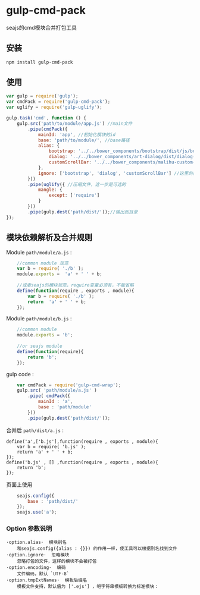 # gulp-cmd-pack
seajs的cmd模块合并打包工具


## 安装

```bash
npm install gulp-cmd-pack
```

## 使用

```javascript
var gulp = require('gulp');
var cmdPack = require('gulp-cmd-pack');
var uglify = require('gulp-uglify');

gulp.task('cmd', function () {
    gulp.src('path/to/module/app.js') //main文件
        .pipe(cmdPack({
            mainId: 'app', //初始化模块的id
            base: 'path/to/module/', //base路径
            alias: {
                bootstrap: '../../bower_components/bootstrap/dist/js/bootstrap.min.js',
                dialog: '../../bower_components/art-dialog/dist/dialog-plus-min.js',
                customScrollBar: '../../bower_components/malihu-custom-scrollbar-plugin/jquery.mCustomScrollbar.min.js'
            },
            ignore: ['bootstrap', 'dialog', 'customScrollBar'] //这里的模块将不会打包进去
        }))
        .pipe(uglify({ //压缩文件，这一步是可选的
            mangle: {
                except: ['require']
            }
        }))
        .pipe(gulp.dest('path/dist/'));//输出到目录
});
```

## 模块依赖解析及合并规则

Module `path/module/a.js` :

```js
    //common module 规范
    var b = require( './b' );
    module.exports =  'a' + ' ' + b;
    
    //或者seajs的模块规范，require变量必须有，不能省略
    define(function(require , exports , module){
        var b = require( './b' );
        return  'a' + ' ' + b;
    });
```

Module `path/module/b.js` :

```js
    //common module
    module.exports = 'b';
    
    //or seajs module
    define(function(require){
        return 'b';
    });
```

gulp code :

```js
    var cmdPack = require('gulp-cmd-wrap');
    gulp.src( 'path/module/a.js' )
        .pipe( cmdPack({
            mainId : 'a',
            base : 'path/module'
        }))
        .pipe(gulp.dest('path/dist/'));
```

合并后 `path/dist/a.js` :

```
define('a',['b.js'],function(require , exports , module){
    var b = require( 'b.js' );
    return 'a' + ' ' + b;
});
define('b.js' , [] ,function(require , exports , module){
    return 'b';
});
```

页面上使用
```js
    seajs.config({
        base : 'path/dist/'
    });
    seajs.use('a');
```

### Option 参数说明
    ·option.alias·  模块别名
        和seajs.config({alias : {}}) 的作用一样，使工具可以根据别名找到文件
    ·option.ignore·  忽略模块
        忽略打包的文件，这样的模块不会被打包
    ·option.encoding·  编码
        文件编码，默认 `UTF-8`
    ·option.tmpExtNames·  模板后缀名
        模板文件支持，默认值为 ['.ejs'] ，吧字符串模板转换为标准模块：
         